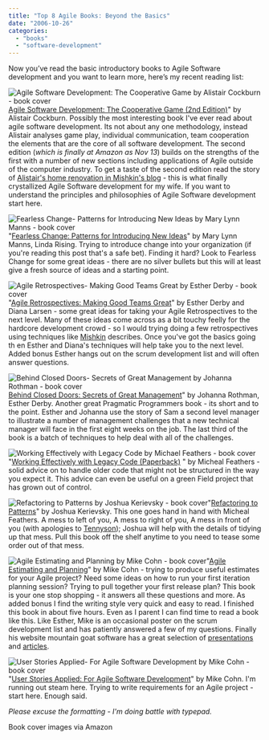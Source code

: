 ```yaml
---
title: "Top 8 Agile Books: Beyond the Basics"
date: "2006-10-26"
categories: 
  - "books"
  - "software-development"
---
```


Now you’ve read the basic introductory books to Agile Software development and you want to learn more, here’s my recent reading list:

![Agile Software Development: The Cooperative Game by Alistair Cockburn - book cover](images/Agile-Software-Development-The-Cooperative-Game-by-Alistair-Cockburn-book-cover.jpg)[Agile Software Development: The Cooperative Game (2nd Edition)](https://www.amazon.com/Agile-Software-Development-Cooperative-Game/dp/0321482751/&tag=notesfromatoo-20)" by Alistair Cockburn. Possibly the most interesting book I've ever read about agile software development. Its not about any one methodology, instead Alistair analyses game play, individual communication, team cooperation the elements that are the core of all software development. The second edition (_which is finally at Amazon as Nov 13_) builds on the strengths of the first with a number of new sections including applications of Agile outside of the computer industry. To get a taste of the second edition read the story of [Alistair's home renovation in Mishkin's blog](https://www.agileadvice.com/2006/06/08/agile-case-studies/interview-with-alistair-cockburn-agile-and-house-renovations/) - this is what finally crystallized Agile Software development for my wife. If you want to understand the principles and philosophies of Agile Software development start here.

![Fearless Change- Patterns for Introducing New Ideas by Mary Lynn Manns - book cover](images/Fearless-Change-Patterns-for-Introducing-New-Ideas-by-Mary-Lynn-Manns-book-cover.jpg)"[Fearless Change: Patterns for Introducing New Ideas](https://www.amazon.com/gp/product/0201741571/&tag=notesfromatoo-20)" by Mary Lynn Manns, Linda Rising. Trying to introduce change into your organization (if you're reading this post that's a safe bet). Finding it hard? Look to Fearless Change for some great ideas - there are no silver bullets but this will at least give a fresh source of ideas and a starting point.

![Agile Retrospectives- Making Good Teams Great by Esther Derby - book cover](images/Agile-Retrospectives-Making-Good-Teams-Great-by-Esther-Derby-book-cover.jpg)"[Agile Retrospectives: Making Good Teams Great](https://www.amazon.com/Agile-Retrospectives-Making-Teams-Great/dp/0977616649/&tag=notesfromatoo-20)" by Esther Derby and Diana Larsen - some great ideas for taking your Agile Retrospectives to the next level. Many of these ideas come across as a bit touchy feelly for the hardcore development crowd - so I would trying doing a few retrospectives using techniques like [Mishkin](https://www.agileadvice.com/2005/11/08/howtoapplyagile/retrospectives/) describes. Once you've got the basics going th en Esther and Diana's techniques will help take you to the next level. Added bonus Esther hangs out on the scrum development list and will often answer questions.

![Behind Closed Doors- Secrets of Great Management by Johanna Rothman - book cover](images/Behind-Closed-Doors-Secrets-of-Great-Management-by-Johanna-Rothman-book-cover.jpg)[Behind Closed Doors: Secrets of Great Management](https://www.amazon.com/Behind-Closed-Doors-Management-Programmers/dp/0976694026/&tag=notesfromatoo-20)" by Johanna Rothman, Esther Derby. Another great Pragmatic Programmers book - its short and to the point. Esther and Johanna use the story of Sam a second level manager to illustrate a number of management challenges that a new technical manager will face in the first eight weeks on the job. The last third of the book is a batch of techniques to help deal with all of the challenges.

![Working Effectively with Legacy Code by Michael Feathers - book cover](images/Working-Effectively-with-Legacy-Code-by-Michael-Feathers-book-cover.jpg)"[Working Effectively with Legacy Code (Paperback)](https://www.amazon.com/Working-Effectively-Legacy-Michael-Feathers/dp/0131177052/&tag=notesfromatoo-20) " by Micheal Feathers - solid advice on to handle older code that might not be structured in the way you expect it. This advice can even be useful on a green Field project that has grown out of control.

![Refactoring to Patterns by Joshua Kerievsky - book cover](images/Refactoring-to-Patterns-by-Joshua-Kerievsky-book-cover.jpg)"[Refactoring to Patterns](https://www.amazon.com/Refactoring-Patterns-Addison-Wesley-Signature-Kerievsky/dp/0321213351/&tag=notesfromatoo-20)" by Joshua Kerievsky. This one goes hand in hand with Micheal Feathers. A mess to left of you, A mess to right of you, A mess in front of you (with apologies to [Tennyson](https://poetry.eserver.org/light-brigade.html)); Joshua will help with the details of tidying up that mess. Pull this book off the shelf anytime to you need to tease some order out of that mess.

![Agile Estimating and Planning by Mike Cohn - book cover](images/Agile-Estimating-and-Planning-by-Mike-Cohn-book-cover.jpg)"[Agile Estimating and Planning](https://www.amazon.com/Agile-Estimating-Planning-Robert-Martin/dp/0131479415/&tag=notesfromatoo-20)" by Mike Cohn - trying to produce useful estimates for your Agile project? Need some ideas on how to run your first iteration planning session? Trying to pull together your first release plan? This book is your one stop shopping - it answers all these questions and more. As added bonus I find the writing style very quick and easy to read. I finished this book in about five hours. Even as I parent I can find time to read a book like this. Like Esther, Mike is an occasional poster on the scrum development list and has patiently answered a few of my questions. Finally his website mountain goat software has a great selection of [presentations](https://www.mountaingoatsoftware.com/blog/tag/presentations) and [articles](https://www.mountaingoatsoftware.com/blog/tag/articles).

![User Stories Applied- For Agile Software Development by Mike Cohn - book cover](images/User-Stories-Applied-For-Agile-Software-Development-by-Mike-Cohn-book-cover.jpg)"[User Stories Applied: For Agile Software Development](https://www.amazon.com/User-Stories-Applied-Development-Addison-Wesley/dp/0321205685/&tag=notesfromatoo-20)" by Mike Cohn. I'm running out steam here. Trying to write requirements for an Agile project - start here. Enough said.

_Please excuse the formatting - I'm doing battle with typepad._

Book cover images via Amazon
